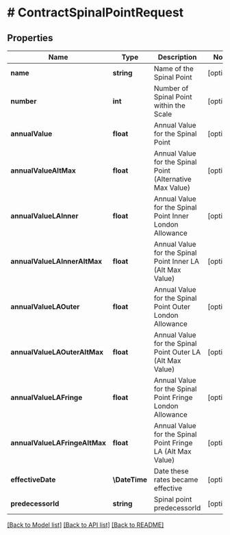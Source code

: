 # # ContractSpinalPointRequest

## Properties

Name | Type | Description | Notes
------------ | ------------- | ------------- | -------------
**name** | **string** | Name of the Spinal Point | [optional]
**number** | **int** | Number of Spinal Point within the Scale | [optional]
**annualValue** | **float** | Annual Value for the Spinal Point | [optional]
**annualValueAltMax** | **float** | Annual Value for the Spinal Point (Alternative Max Value) | [optional]
**annualValueLAInner** | **float** | Annual Value for the Spinal Point Inner London Allowance | [optional]
**annualValueLAInnerAltMax** | **float** | Annual Value for the Spinal Point Inner LA (Alt Max Value) | [optional]
**annualValueLAOuter** | **float** | Annual Value for the Spinal Point Outer London Allowance | [optional]
**annualValueLAOuterAltMax** | **float** | Annual Value for the Spinal Point Outer LA (Alt Max Value) | [optional]
**annualValueLAFringe** | **float** | Annual Value for the Spinal Point Fringe London Allowance | [optional]
**annualValueLAFringeAltMax** | **float** | Annual Value for the Spinal Point Fringe LA (Alt Max Value) | [optional]
**effectiveDate** | **\DateTime** | Date these rates became effective | [optional]
**predecessorId** | **string** | Spinal point predecessorId | [optional]

[[Back to Model list]](../../README.md#models) [[Back to API list]](../../README.md#endpoints) [[Back to README]](../../README.md)
